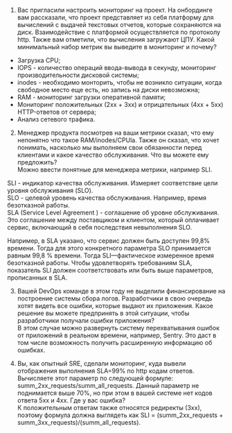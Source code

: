 1. Вас пригласили настроить мониторинг на проект. На онбординге вам рассказали, что проект представляет из себя платформу для вычислений с выдачей текстовых отчетов, которые сохраняются на диск. Взаимодействие с платформой осуществляется по протоколу http. Также вам отметили, что вычисления загружают ЦПУ. Какой минимальный набор метрик вы выведите в мониторинг и почему?
 - Загрузка CPU;
 - IOPS - количество операций ввода-вывода в секунду, мониторинг производительности дисковой системы;
 - inodes - необходимо монторить, чтобы не возникло ситуации, когда свободное место еще есть, но запись на диски невозможна;
 - RAM - мониторинг загрузки оперативной памяти;
 - Мониторинг положительных (2xx + 3xx) и отрицательных (4xx + 5xx) HTTP-ответов от сервера;
 - Анализ сетевого трафика.

2. Менеджер продукта посмотрев на ваши метрики сказал, что ему непонятно что такое RAM/inodes/CPUla. Также он сказал, что хочет понимать, насколько мы выполняем свои обязанности перед клиентами и какое качество обслуживания. Что вы можете ему предложить?  
Можно ввести понятные для менеджера метрики, например SLI.

SLI - индикатор качества обслуживания. Измеряет соответствие цели уровня обслуживания (SLO).  
SLO - целевой уровень качества обслуживания. Например, время безотказной работы.  
SLA (Service Level Agreement ) - соглашение об уровне обслуживания. Это соглашение между поставщиком и клиентом, который оплачивает сервис, включающий в себя последствия невыполнения SLO.  

Например, в SLA указано, что сервис должен быть доступен 99,8% времени. Тогда для этого конкретного параметра SLO принимается равным 99,8 % времени. Тогда SLI—фактическое измеренное время безотказной работы. Чтобы удовлетворять требованиям SLA, показатель SLI должен соответствовать или быть выше параметров, прописанных в SLA.    

3. Вашей DevOps команде в этом году не выделили финансирование на построение системы сбора логов. Разработчики в свою очередь хотят видеть все ошибки, которые выдают их приложения. Какое решение вы можете предпринять в этой ситуации, чтобы разработчики получали ошибки приложения?  
  В этом случае можно развернуть систему перехватывания ошибок от приложений в реальном времени, например, Sentry. Это даст в том числе возможность получить расширенную информацию об ошибках.  
  
4. Вы, как опытный SRE, сделали мониторинг, куда вывели отображения выполнения SLA=99% по http кодам ответов. Вычисляете этот параметр по следующей формуле: summ_2xx_requests/summ_all_requests. Данный параметр не поднимается выше 70%, но при этом в вашей системе нет кодов ответа 5xx и 4xx. Где у вас ошибка?  
   К положительным ответам также относятся редиректы (3хх), поэтому формула должна выглядеть как SLI = (summ_2xx_requests + summ_3xx_requests)/(summ_all_requests).  
